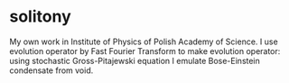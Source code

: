 # solitony

My own work in Institute of Physics of Polish Academy of Science. I use evolution operator by Fast Fourier Transform
to make evolution operator: using stochastic Gross-Pitajewski equation I emulate Bose-Einstein condensate from void.
